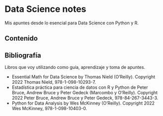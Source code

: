 # Data Science notes
Mis apuntes desde lo esencial para Data Science con Python y R.

## Contenido


## Bibliografía

Libros que voy utilizando como guía, aprendizaje y toma de apuntes.

- Essential Math for Data Science by Thomas Nield (O’Reilly). Copyright 2022 Thomas Nield,
978-1-098-10293-7.
- Estadística práctica para ciencia de datos con R y Python de Peter Bruce, Andrew Bruce y Peter Gedeck (Marcombo y O’Reilly). Copyright 2022 Peter Bruce, Andrew Bruce y Peter Gedeck, 978-84-267-3443-3.
- Python for Data Analysis by Wes McKinney (O’Reilly). Copyright 2022 Wes McKinney, 978-1-098-10403-0.